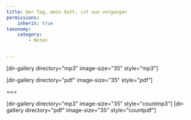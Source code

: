 ```yaml
---
title: Der Tag, mein Gott, ist nun vergangen
permissions:
    inherit: true
taxonomy:
    category:
        - Noten


---
```


[dir-gallery directory="mp3" image-size="35" style="mp3"]

[dir-gallery directory="pdf" image-size="35" style="pdf"]

===

[dir-gallery directory="mp3" image-size="35" style="countmp3"]
[dir-gallery directory="pdf" image-size="35" style="countpdf"]